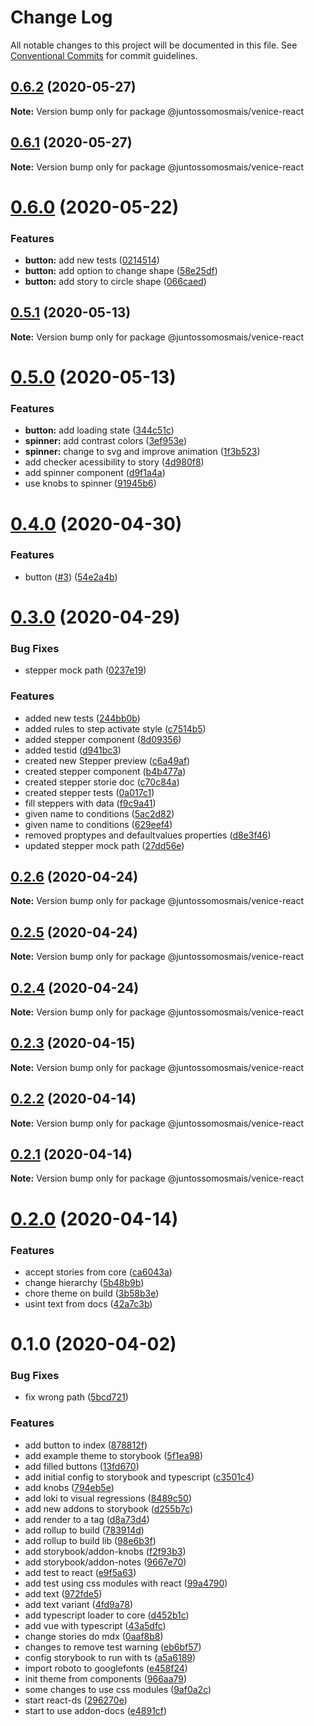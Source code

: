# Change Log

All notable changes to this project will be documented in this file.
See [Conventional Commits](https://conventionalcommits.org) for commit guidelines.

## [0.6.2](https://github.com/juntossomosmais/venice/compare/@juntossomosmais/venice-react@0.6.1...@juntossomosmais/venice-react@0.6.2) (2020-05-27)

**Note:** Version bump only for package @juntossomosmais/venice-react





## [0.6.1](https://github.com/juntossomosmais/venice/compare/@juntossomosmais/venice-react@0.6.0...@juntossomosmais/venice-react@0.6.1) (2020-05-27)

**Note:** Version bump only for package @juntossomosmais/venice-react





# [0.6.0](https://github.com/juntossomosmais/venice/compare/@juntossomosmais/venice-react@0.5.1...@juntossomosmais/venice-react@0.6.0) (2020-05-22)


### Features

* **button:** add new tests ([0214514](https://github.com/juntossomosmais/venice/commit/0214514242668423932bb4c00fc2249d1e33026e))
* **button:** add option to change shape ([58e25df](https://github.com/juntossomosmais/venice/commit/58e25df01453cfaa94da88c6ea67364092b4e275))
* **button:** add story to circle shape ([066caed](https://github.com/juntossomosmais/venice/commit/066caed95b69d8f7fdd308c9296c8c5873876bc0))





## [0.5.1](https://github.com/juntossomosmais/venice/compare/@juntossomosmais/venice-react@0.5.0...@juntossomosmais/venice-react@0.5.1) (2020-05-13)

**Note:** Version bump only for package @juntossomosmais/venice-react





# [0.5.0](https://github.com/juntossomosmais/venice/compare/@juntossomosmais/venice-react@0.4.0...@juntossomosmais/venice-react@0.5.0) (2020-05-13)


### Features

* **button:** add loading state ([344c51c](https://github.com/juntossomosmais/venice/commit/344c51c8b389ff518c1f9ac5c6ee9d2433917707))
* **spinner:** add contrast colors ([3ef953e](https://github.com/juntossomosmais/venice/commit/3ef953ef4f16cd4db6cc233cc165b4588553f344))
* **spinner:** change to svg and improve animation ([1f3b523](https://github.com/juntossomosmais/venice/commit/1f3b5238509921af36513bf5b81b981962e54721))
* add checker acessibility to story ([4d980f8](https://github.com/juntossomosmais/venice/commit/4d980f8a579ed6423c8f3a4c0a43955042eafad1))
* add spinner component ([d9f1a4a](https://github.com/juntossomosmais/venice/commit/d9f1a4ae7edcdf0dddf396f2b4fd12f16f6b0369))
* use knobs to spinner ([91945b6](https://github.com/juntossomosmais/venice/commit/91945b6257715d8ef4b43fc216c4e127975fa482))





# [0.4.0](https://github.com/juntossomosmais/venice/compare/@juntossomosmais/venice-react@0.3.0...@juntossomosmais/venice-react@0.4.0) (2020-04-30)


### Features

* button ([#3](https://github.com/juntossomosmais/venice/issues/3)) ([54e2a4b](https://github.com/juntossomosmais/venice/commit/54e2a4beb0c90af864a6cddc5c0c47e1b9f406f0))





# [0.3.0](https://github.com/juntossomosmais/venice/compare/@juntossomosmais/venice-react@0.2.6...@juntossomosmais/venice-react@0.3.0) (2020-04-29)


### Bug Fixes

* stepper mock path ([0237e19](https://github.com/juntossomosmais/venice/commit/0237e19bd7bf9c8229082736f37bb34de4192f67))


### Features

* added new tests ([244bb0b](https://github.com/juntossomosmais/venice/commit/244bb0ba859884f0f650adbe63000608c4722e8f))
* added rules to step activate style ([c7514b5](https://github.com/juntossomosmais/venice/commit/c7514b5694917344aa5ad716f903fbb8e10ff913))
* added stepper component ([8d09356](https://github.com/juntossomosmais/venice/commit/8d093565c8bcc0972e605acd537024ece1bf327a))
* added testid ([d941bc3](https://github.com/juntossomosmais/venice/commit/d941bc32e0caa3b05c0a5cf7b75a78a5bd491c72))
* created new Stepper preview ([c6a49af](https://github.com/juntossomosmais/venice/commit/c6a49af2dd04df3d908e56f2e48dba1cfc40438a))
* created stepper component ([b4b477a](https://github.com/juntossomosmais/venice/commit/b4b477aec337b6f5c11bd22ba380354118df30c2))
* created stepper storie doc ([c70c84a](https://github.com/juntossomosmais/venice/commit/c70c84aa7d1182a34897a1bf5c8525ecc39eb596))
* created stepper tests ([0a017c1](https://github.com/juntossomosmais/venice/commit/0a017c1b111054e0c8309227a8192bcd8882145f))
* fill steppers with data ([f9c9a41](https://github.com/juntossomosmais/venice/commit/f9c9a414f064eda6f1705c2832e529a4eaa4a98f))
* given name to conditions ([5ac2d82](https://github.com/juntossomosmais/venice/commit/5ac2d82bcb8ab169560aa4b9082c61aae9831aad))
* given name to conditions ([629eef4](https://github.com/juntossomosmais/venice/commit/629eef4ac11dab4d3be1351a0500092ea30cfbf4))
* removed proptypes and defaultvalues properties ([d8e3f46](https://github.com/juntossomosmais/venice/commit/d8e3f4664ec71fabad2ddf912c7d10b93d681532))
* updated stepper mock path ([27dd56e](https://github.com/juntossomosmais/venice/commit/27dd56ee86ed4987d6ed0e7fd3b7f030e73d6a74))





## [0.2.6](https://github.com/juntossomosmais/venice/compare/@juntossomosmais/venice-react@0.2.5...@juntossomosmais/venice-react@0.2.6) (2020-04-24)

**Note:** Version bump only for package @juntossomosmais/venice-react





## [0.2.5](https://github.com/juntossomosmais/venice/compare/@juntossomosmais/venice-react@0.2.4...@juntossomosmais/venice-react@0.2.5) (2020-04-24)

**Note:** Version bump only for package @juntossomosmais/venice-react





## [0.2.4](https://github.com/juntossomosmais/venice/compare/@juntossomosmais/venice-react@0.2.3...@juntossomosmais/venice-react@0.2.4) (2020-04-24)

**Note:** Version bump only for package @juntossomosmais/venice-react





## [0.2.3](https://github.com/juntossomosmais/venice/compare/@juntossomosmais/venice-react@0.2.2...@juntossomosmais/venice-react@0.2.3) (2020-04-15)

**Note:** Version bump only for package @juntossomosmais/venice-react





## [0.2.2](https://github.com/juntossomosmais/venice/compare/@juntossomosmais/venice-react@0.2.1...@juntossomosmais/venice-react@0.2.2) (2020-04-14)

**Note:** Version bump only for package @juntossomosmais/venice-react





## [0.2.1](https://github.com/juntossomosmais/venice/packages/compare/@juntossomosmais/venice-react@0.2.0...@juntossomosmais/venice-react@0.2.1) (2020-04-14)

**Note:** Version bump only for package @juntossomosmais/venice-react





# [0.2.0](https://github.com/juntossomosmais/venice/packages/react-ds/compare/@juntossomosmais/venice-react@0.1.0...@juntossomosmais/venice-react@0.2.0) (2020-04-14)


### Features

* accept stories from core ([ca6043a](https://github.com/juntossomosmais/venice/packages/react-ds/commit/ca6043abdeed97d90c1980b06c306bb4400261f5))
* change hierarchy ([5b48b9b](https://github.com/juntossomosmais/venice/packages/react-ds/commit/5b48b9b4d20100cdab1d50691296a389388c000f))
* chore theme on build ([3b58b3e](https://github.com/juntossomosmais/venice/packages/react-ds/commit/3b58b3e95944b919d94d09ce4a3d1aa107d68c90))
* usint text from docs ([42a7c3b](https://github.com/juntossomosmais/venice/packages/react-ds/commit/42a7c3b9de4ec34060b2fa1509312790c0451ceb))





# 0.1.0 (2020-04-02)


### Bug Fixes

* fix wrong path ([5bcd721](https://github.com/juntossomosmais/venice/commit/5bcd7214fe682a60288878735c34a761360123ae))


### Features

* add button to index ([878812f](https://github.com/juntossomosmais/venice/commit/878812fcc74d6f66208312447afea64180ac9364))
* add example theme to storybook ([5f1ea98](https://github.com/juntossomosmais/venice/commit/5f1ea9882777599652f4c7a67aea0c2bcb48e8b6))
* add filled buttons ([13fd670](https://github.com/juntossomosmais/venice/commit/13fd67019876457e7454c8f726cc146d66961195))
* add initial config to storybook and typescript ([c3501c4](https://github.com/juntossomosmais/venice/commit/c3501c48edb365e70b0bd2c3d03daf5ceda8a6d9))
* add knobs ([794eb5e](https://github.com/juntossomosmais/venice/commit/794eb5e18de39bd330fd74715ee0b363eb88a636))
* add loki to visual regressions ([8489c50](https://github.com/juntossomosmais/venice/commit/8489c504b27c7239815f5bf43ef9a202b358e360))
* add new addons to storybook ([d255b7c](https://github.com/juntossomosmais/venice/commit/d255b7c935c26d62212672c03809eddf4455d28e))
* add render to a tag ([d8a73d4](https://github.com/juntossomosmais/venice/commit/d8a73d4fac4503ba0dc13c45765dea366a4a9cce))
* add rollup to build ([783914d](https://github.com/juntossomosmais/venice/commit/783914d1aba27dab921deda69b3475063296132d))
* add rollup to build lib ([98e6b3f](https://github.com/juntossomosmais/venice/commit/98e6b3f385c0446cab3c7b0d5ee3ab5aac5de503))
* add storybook/addon-knobs ([f2f93b3](https://github.com/juntossomosmais/venice/commit/f2f93b325d86489598cadd624acd47e6d35d07f5))
* add storybook/addon-notes ([9667e70](https://github.com/juntossomosmais/venice/commit/9667e7048459423059ce12dab63e377bcc7d7c4d))
* add test to react ([e9f5a63](https://github.com/juntossomosmais/venice/commit/e9f5a6379474031534e22306e73229e006a89148))
* add test using css modules with react ([99a4790](https://github.com/juntossomosmais/venice/commit/99a4790492748eecb4f1fa20940841e3d732a633))
* add text ([972fde5](https://github.com/juntossomosmais/venice/commit/972fde52282ca992a2330c5be309d1313ac093f8))
* add text variant ([4fd9a78](https://github.com/juntossomosmais/venice/commit/4fd9a785b1972c2abe6b6c566c252ccdc43d6eef))
* add typescript loader to core ([d452b1c](https://github.com/juntossomosmais/venice/commit/d452b1c9c81ccebe835ffc57d8f0da9566810829))
* add vue with typescript ([43a5dfc](https://github.com/juntossomosmais/venice/commit/43a5dfc8e9b6506066f84a1af404ae31b426ad0f))
* change stories do mdx ([0aaf8b8](https://github.com/juntossomosmais/venice/commit/0aaf8b8cfe4d27c20899abed2a0e110e41b4efc8))
* changes to remove test warning ([eb6bf57](https://github.com/juntossomosmais/venice/commit/eb6bf5751496a1f902389280c9802d259be26a5a))
* config storybook to run with ts ([a5a6189](https://github.com/juntossomosmais/venice/commit/a5a6189d679c630a8b829472a0f609fbaeddfb43))
* import roboto to googlefonts ([e458f24](https://github.com/juntossomosmais/venice/commit/e458f2421fea8e28b8267f116f8ebb110ca4646a))
* init theme from components ([966aa79](https://github.com/juntossomosmais/venice/commit/966aa7950bb63144d5eb6a76d50393fa35302e08))
* some changes to use css modules ([9af0a2c](https://github.com/juntossomosmais/venice/commit/9af0a2ca78eb8baf7b1c0b416799a92fdbb14130))
* start react-ds ([296270e](https://github.com/juntossomosmais/venice/commit/296270e9b22017b8db81f5221ea92579b739f586))
* start to use addon-docs ([e4891cf](https://github.com/juntossomosmais/venice/commit/e4891cf1f7aab0c58ad79f41712eb95304027e98))
